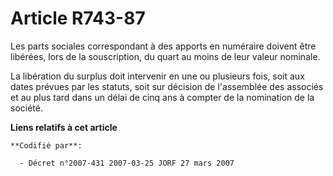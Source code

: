 # Article R743-87

Les parts sociales correspondant à des apports en numéraire doivent être libérées, lors de la souscription, du quart au moins
de leur valeur nominale.

La libération du surplus doit intervenir en une ou plusieurs fois, soit aux dates prévues par les statuts, soit sur décision
de l'assemblée des associés et au plus tard dans un délai de cinq ans à compter de la nomination de la société.

**Liens relatifs à cet article**

	**Codifié par**:

	  - Décret n°2007-431 2007-03-25 JORF 27 mars 2007
